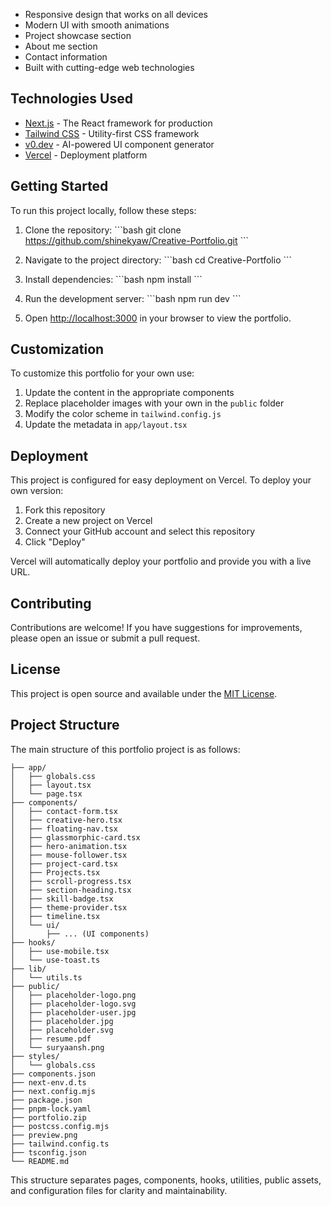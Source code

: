 

- Responsive design that works on all devices
- Modern UI with smooth animations
- Project showcase section
- About me section
- Contact information
- Built with cutting-edge web technologies

## Technologies Used

- [Next.js](https://nextjs.org/) - The React framework for production
- [Tailwind CSS](https://tailwindcss.com/) - Utility-first CSS framework
- [v0.dev](https://v0.dev) - AI-powered UI component generator
- [Vercel](https://vercel.com) - Deployment platform

## Getting Started

To run this project locally, follow these steps:

1. Clone the repository:
   \`\`\`bash
   git clone https://github.com/shinekyaw/Creative-Portfolio.git
   \`\`\`

2. Navigate to the project directory:
   \`\`\`bash
   cd Creative-Portfolio
   \`\`\`

3. Install dependencies:
   \`\`\`bash
   npm install
   \`\`\`

4. Run the development server:
   \`\`\`bash
   npm run dev
   \`\`\`

5. Open [http://localhost:3000](http://localhost:3000) in your browser to view the portfolio.

## Customization

To customize this portfolio for your own use:

1. Update the content in the appropriate components
2. Replace placeholder images with your own in the `public` folder
3. Modify the color scheme in `tailwind.config.js`
4. Update the metadata in `app/layout.tsx`

## Deployment

This project is configured for easy deployment on Vercel. To deploy your own version:

1. Fork this repository
2. Create a new project on Vercel
3. Connect your GitHub account and select this repository
4. Click "Deploy"

Vercel will automatically deploy your portfolio and provide you with a live URL.

## Contributing

Contributions are welcome! If you have suggestions for improvements, please open an issue or submit a pull request.

## License

This project is open source and available under the [MIT License](./LICENSE).


## Project Structure

The main structure of this portfolio project is as follows:

```text
├── app/
│   ├── globals.css
│   ├── layout.tsx
│   └── page.tsx
├── components/
│   ├── contact-form.tsx
│   ├── creative-hero.tsx
│   ├── floating-nav.tsx
│   ├── glassmorphic-card.tsx
│   ├── hero-animation.tsx
│   ├── mouse-follower.tsx
│   ├── project-card.tsx
│   ├── Projects.tsx
│   ├── scroll-progress.tsx
│   ├── section-heading.tsx
│   ├── skill-badge.tsx
│   ├── theme-provider.tsx
│   ├── timeline.tsx
│   └── ui/
│       ├── ... (UI components)
├── hooks/
│   ├── use-mobile.tsx
│   └── use-toast.ts
├── lib/
│   └── utils.ts
├── public/
│   ├── placeholder-logo.png
│   ├── placeholder-logo.svg
│   ├── placeholder-user.jpg
│   ├── placeholder.jpg
│   ├── placeholder.svg
│   ├── resume.pdf
│   └── suryaansh.png
├── styles/
│   └── globals.css
├── components.json
├── next-env.d.ts
├── next.config.mjs
├── package.json
├── pnpm-lock.yaml
├── portfolio.zip
├── postcss.config.mjs
├── preview.png
├── tailwind.config.ts
├── tsconfig.json
└── README.md
```

This structure separates pages, components, hooks, utilities, public assets, and configuration files for clarity and maintainability.
